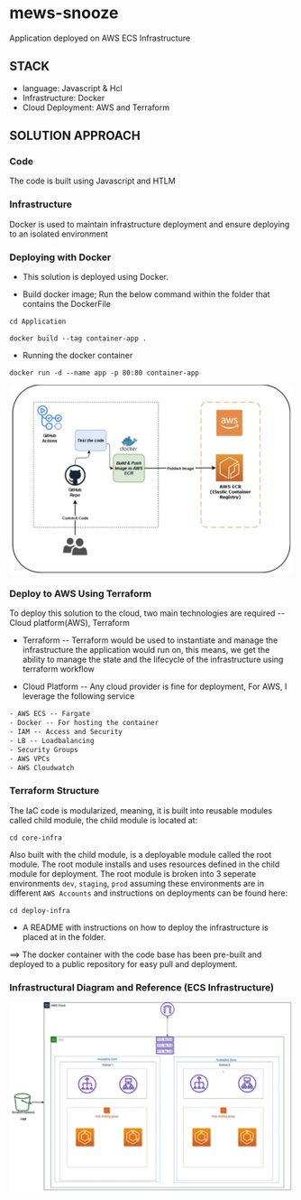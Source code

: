 # mews-snooze

Application deployed on AWS ECS Infrastructure

## STACK
* language: Javascript & Hcl
* Infrastructure: Docker
* Cloud Deployment: AWS and Terraform

## SOLUTION APPROACH

### Code
The code is built using Javascript and HTLM 

### Infrastructure
Docker is used to maintain infrastructure deployment and ensure deploying to an isolated environment 


### Deploying with Docker
* This solution is deployed using Docker. 

- Build docker image; Run the below command within the folder that contains the DockerFile

```
cd Application

```

```
docker build --tag container-app .
```

- Running the docker container

```
docker run -d --name app -p 80:80 container-app
```

![Docker infra](img/workflow.png)

### Deploy to AWS Using Terraform
To deploy this solution to the cloud, two main technologies are required -- Cloud platform(AWS), Terraform

- Terraform -- Terraform would be used to instantiate and manage the infrastructure the application would run on, this means, we get the ability to manage the state and the lifecycle of the infrastructure using terraform workflow

- Cloud Platform -- Any cloud provider is fine for deployment, For AWS, I leverage the following service

```
- AWS ECS -- Fargate
- Docker -- For hosting the container
- IAM -- Access and Security
- LB -- Loadbalancing
- Security Groups
- AWS VPCs
- AWS Cloudwatch

```

### Terraform Structure
The IaC code is modularized, meaning, it is built into reusable modules called child module, the child module is located at:

```
cd core-infra
```

Also built with the child module, is a deployable module called the root module. The root module installs and uses resources defined in the child module for deployment. The root module is broken into 3 seperate environments `dev`, `staging`, `prod` assuming these environments are in different `AWS Accounts` and instructions on deployments can be found here:

```
cd deploy-infra
```
- A README with instructions on how to deploy the infrastructure is placed at in the folder.

==> The docker container with the code base has been pre-built and deployed to a public repository for easy pull and deployment.


### Infrastructural Diagram and Reference (ECS Infrastructure)

![ECS infra](img/infra_diag.png)
